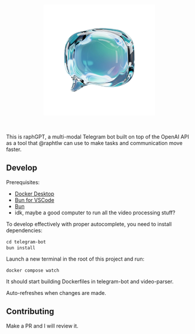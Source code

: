 <p align="center">
  <img src=".github/images/botpic-transparent.png" alt="Bot profile picture" height="300" />
</p>

<br />

This is raphGPT, a multi-modal Telegram bot built on top of the OpenAI API as a tool that @raphtlw can use to make tasks and communication move faster.

## Develop

Prerequisites:

- [Docker Desktop](https://www.docker.com/)
- [Bun for VSCode](https://marketplace.visualstudio.com/items?itemName=oven.bun-vscode)
- [Bun](https://bun.sh/)
- idk, maybe a good computer to run all the video processing stuff?

To develop effectively with proper autocomplete, you need to install dependencies:

```shell
cd telegram-bot
bun install
```

Launch a new terminal in the root of this project and run:

```shell
docker compose watch
```

It should start building Dockerfiles in telegram-bot and video-parser.

Auto-refreshes when changes are made.

## Contributing

Make a PR and I will review it.
